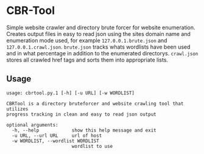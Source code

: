 # CBR-Tool
Simple website crawler and directory brute forcer for website enumeration. Creates output files in easy to read json using the sites domain name and enumeration mode used, for example `127.0.0.1.brute.json` and `127.0.0.1.crawl.json`. `brute.json` tracks whats wordlists have been used and in what percentage in addition to the enumerated directorys. `crawl.json` stores all crawled href tags and sorts them into appropriate lists.

## Usage
```shell
usage: cbrtool.py.1 [-h] [-u URL] [-w WORDLIST]

CBRTool is a directory bruteforcer and website crawling tool that utilizes
progress tracking in clean and easy to read json output

optional arguments:
  -h, --help            show this help message and exit
  -u URL, --url URL     url of host
  -w WORDLIST, --wordlist WORDLIST
                        wordlist to use
```

